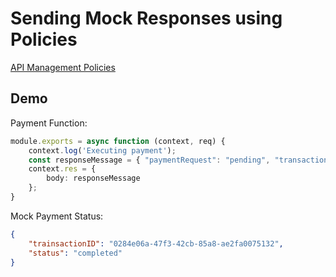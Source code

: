 # Sending Mock Responses using Policies

[API Management Policies](https://docs.microsoft.com/en-us/azure/api-management/api-management-policies)

## Demo

Payment Function:

```typescript
module.exports = async function (context, req) {
    context.log('Executing payment');   
    const responseMessage = { "paymentRequest": "pending", "transactionID": '0284e06a-47f3-42cb-85a8-ae2fa0075132'}
    context.res = {
        body: responseMessage
    };
}
```
Mock Payment Status:

```json
{
    "trainsactionID": "0284e06a-47f3-42cb-85a8-ae2fa0075132",
    "status": "completed"
}
```